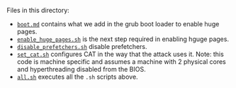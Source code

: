 Files in this directory:

* [`boot.md`](boot.md) contains what we add in the grub boot loader to enable huge pages.
* [`enable_huge_pages.sh`](enable_huge_pages.sh) is the next step required in enabling hguge pages.
* [`disable_prefetchers.sh`](disable_prefetchers.sh) disable prefetchers.
* [`set_cat.sh`](set_cat.sh) configures CAT in the way that the attack uses it. Note: this code is machine specific and assumes a machine with 2 physical cores and hyperthreading disabled from the BIOS.
* [`all.sh`](all.sh) executes all the `.sh` scripts above.

